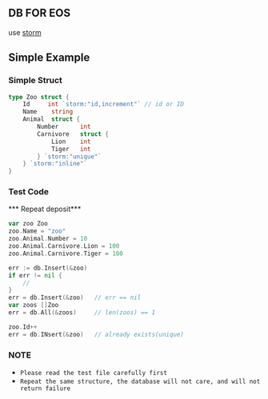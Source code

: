 ## DB FOR EOS
 use [storm][1]

## Simple Example

### Simple Struct 
``` go
type Zoo struct {
	Id     int `storm:"id,increment"` // id or ID 
	Name    string
	Animal  struct {
	    Number      int
		Carnivore   struct {
			Lion    int
			Tiger   int
		} `storm:"unique"`
	} `storm:"inline"`
}

``` 

### Test Code

*** Repeat deposit***
``` go
var zoo Zoo
zoo.Name = "zoo"
zoo.Animal.Number = 10
zoo.Animal.Carnivore.Lion = 100
zoo.Animal.Carnivore.Tiger = 100

err := db.Insert(&zoo)
if err != nil {
    //
}
err = db.Insert(&zoo)   // err == nil
var zoos []Zoo
err = db.All(&zoos)     // len(zoos) == 1

zoo.Id++
err = db.INsert(&zoo)   // already exists(unique)

```


### NOTE
- `Please read the test file carefully first`
- `Repeat the same structure, the database will not care, and will not return failure`

[1]: https://github.com/asdine/storm

